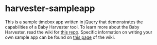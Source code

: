 # harvester-sampleapp
This is a sample timebox app written in jQuery that demonstrates the capabilities of a Baby Harvester tool. To learn more about the Baby Harvester, read the wiki for [this repo](https://github.com/HALtheWise/baby-harvester). Specific information on writing your own sample app can be found on [this page](https://github.com/HALtheWise/baby-harvester/wiki/Writing-Apps-that-run-on-Harvesters) of the wiki.
